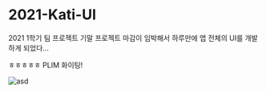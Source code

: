 # 2021-Kati-UI

2021 1학기 팀 프로젝트 기말 프로젝트 마감이 임박해서 하루만에 앱 전체의 UI를 개발하게 되었다...


ㅎㅎㅎㅎㅎ PLIM 화이팅!


![asd](https://user-images.githubusercontent.com/67571491/120617325-f59f6500-c494-11eb-94f9-8a9796652e72.jpg)
